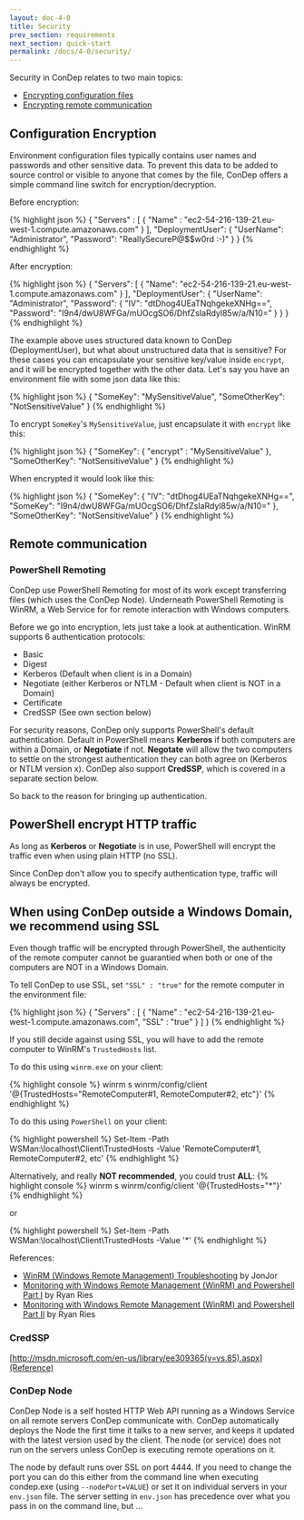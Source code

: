 ```yaml
---
layout: doc-4-0
title: Security
prev_section: requirements
next_section: quick-start
permalink: /docs/4-0/security/
---
```


Security in ConDep relates to two main topics:

* [Encrypting configuration files](#config)
* [Encrypting remote communication](#communication)

## <a name="config"></a>Configuration Encryption
Environment configuration files typically contains user names and passwords and
other sensitive data. To prevent this data to be added to source control or
visible to anyone that comes by the file, ConDep offers a simple command line
switch for encryption/decryption.

Before encryption:

{% highlight json %}
{
  "Servers" :
  [
    {
      "Name" : "ec2-54-216-139-21.eu-west-1.compute.amazonaws.com"
    }
  ],
  "DeploymentUser":
  {
    "UserName": "Administrator",
    "Password": "ReallySecureP@$$w0rd :-)"
  }
}
{% endhighlight %}

After encryption:

{% highlight json %}
{
  "Servers": [
    {
      "Name": "ec2-54-216-139-21.eu-west-1.compute.amazonaws.com"
    }
  ],
  "DeploymentUser": {
    "UserName": "Administrator",
    "Password": {
      "IV": "dtDhog4UEaTNqhgekeXNHg==",
      "Password": "I9n4/dwU8WFGa/mUOcgSO6/DhfZsIaRdyl85w/a/N10="
    }
  }
}
{% endhighlight %}

The example above uses structured data known to ConDep (DeploymentUser), but what
about unstructured data that is sensitive? For these cases you can encapsulate your
sensitive key/value inside `encrypt`, and it will be encrypted together with the
other data. Let's say you have an environment file with some json data like this:

{% highlight json %}
{
  "SomeKey": "MySensitiveValue",
  "SomeOtherKey": "NotSensitiveValue"
}
{% endhighlight %}

To encrypt `SomeKey`'s `MySensitiveValue`, just encapsulate it with `encrypt` like this:

{% highlight json %}
{
  "SomeKey":
  {
    "encrypt" : "MySensitiveValue"
  },
  "SomeOtherKey": "NotSensitiveValue"
}
{% endhighlight %}

When encrypted it would look like this:

{% highlight json %}
{
  "SomeKey": {
    "IV": "dtDhog4UEaTNqhgekeXNHg==",
    "SomeKey": "I9n4/dwU8WFGa/mUOcgSO6/DhfZsIaRdyl85w/a/N10="
  },
  "SomeOtherKey": "NotSensitiveValue"
}
{% endhighlight %}

## <a name="communication"></a>Remote communication

### PowerShell Remoting
ConDep use PowerShell Remoting for most of its work except transferring files
(which uses the ConDep Node). Underneath PowerShell Remoting is WinRM, a Web Service
for for remote interaction with Windows computers.

Before we go into encryption, lets just take a look at authentication. WinRM supports
6 authentication protocols:

* Basic
* Digest
* Kerberos (Default when client is in a Domain)
* Negotiate (either Kerberos or NTLM - Default when client is NOT in a Domain)
* Certificate
* CredSSP (See own section below)

For security reasons, ConDep only supports PowerShell's default authentication. Default
in PowerShell means **Kerberos** if both computers are within a Domain, or **Negotiate**
if not. **Negotate** will allow the two computers to settle on the strongest authentication
they can both agree on (Kerberos or NTLM version x). ConDep also support **CredSSP**,
which is covered in a separate section below.

So back to the reason for bringing up authentication.

<div class="note info">
	<h2>PowerShell encrypt HTTP traffic</h2>
  <p>
		As long as <b>Kerberos</b> or <b>Negotiate</b> is in use, PowerShell will encrypt
    the traffic even when using plain HTTP (no SSL).
	</p>
</div>

Since ConDep don't allow you to specify authentication type, traffic will always be encrypted.

<div class="note warning">
	<h2>When using ConDep outside a Windows Domain, we recommend using SSL</h2>
  <p>
	Even though traffic will be encrypted through PowerShell, the authenticity of the
    remote computer cannot be guarantied when both or one of the computers are NOT in a
    Windows Domain.
	</p>
</div>

To tell ConDep to use SSL, set `"SSL" : "true"` for the remote computer in the environment file:

{% highlight json %}
{
  "Servers" :
  [
    {
      "Name" : "ec2-54-216-139-21.eu-west-1.compute.amazonaws.com",
      "SSL" : "true"
    }
  ]
}
{% endhighlight %}

If you still decide against using SSL, you will have to add the remote computer to
WinRM's `TrustedHosts` list.

To do this using `winrm.exe` on your client:

{% highlight console %}
winrm s winrm/config/client '@{TrustedHosts="RemoteComputer#1, RemoteComputer#2, etc"}'
{% endhighlight %}

To do this using `PowerShell` on your client:

{% highlight powershell %}
Set-Item -Path WSMan:\localhost\Client\TrustedHosts -Value 'RemoteComputer#1, RemoteComputer#2, etc'
{% endhighlight %}

Alternatively, and really **NOT recommended**, you could trust **ALL**:
{% highlight console %}
winrm s winrm/config/client '@{TrustedHosts="*"}'
{% endhighlight %}

or

{% highlight powershell %}
Set-Item -Path WSMan:\localhost\Client\TrustedHosts -Value '*'
{% endhighlight %}

References:

* [WinRM (Windows Remote Management) Troubleshooting](http://blogs.technet.com/b/jonjor/archive/2009/01/09/winrm-windows-remote-management-troubleshooting.aspx) by JonJor
* [Monitoring with Windows Remote Management (WinRM) and Powershell Part I](https://www.myotherpcisacloud.com/post/2012/01/30/Monitoring-with-Windows-Remote-Management-(WinRM)-and-Powershell-Part-II.aspx) by Ryan Ries
* [Monitoring with Windows Remote Management (WinRM) and Powershell Part II](https://www.myotherpcisacloud.com/post/2012/01/26/Monitoring-with-Windows-Remote-Management-(WinRM)-and-Powershell-Part-I.aspx) by Ryan Ries


### CredSSP
[http://msdn.microsoft.com/en-us/library/ee309365(v=vs.85).aspx](Reference)

### <a name="node"></a>ConDep Node
ConDep Node is a self hosted HTTP Web API running as a Windows Service on all remote
servers ConDep communicate with. ConDep automatically deploys the Node the first time it
talks to a new server, and keeps it updated with the latest version used by the client.
The node (or service) does not run on the servers unless ConDep is executing remote
operations on it.

The node by default runs over SSL on port 4444. If you need to change the port you can
do this either from the command line when executing condep.exe (using `--nodePort=VALUE`)
or set it on individual servers in your `env.json` file. The server setting in `env.json`
has precedence over what you pass in on the command line, but ...
